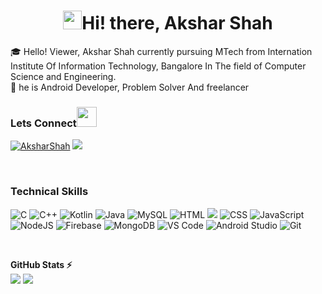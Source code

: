 <h1 align="center"> <img src="https://raw.githubusercontent.com/MartinHeinz/MartinHeinz/master/wave.gif" width="30px">Hi! there, Akshar Shah</h1>

🎓 Hello! Viewer, Akshar Shah currently pursuing MTech from Internation Institute Of Information Technology, Bangalore In The field of Computer Science and Engineering.<br>
🌱 he is Android Developer, Problem Solver And freelancer<br>

<h3 >Lets Connect<img src="https://raw.githubusercontent.com/ShahriarShafin/ShahriarShafin/main/Assets/handshake.gif" height="32px" style="margin-bottom: -5px;"  > </h3>  
<p >
<a href="https://www.linkedin.com/in/akshar-shah/" target="_blank"><img src="https://img.shields.io/badge/linkedin-blue?logo=linkedin&logoColor=white&style=for-the-badge" alt="AksharShah" /></a>
<!-- <a href="https://codeforces.com/profile/mrunmayi" target="blank"><img src="https://img.shields.io/badge/codeforces-red?logo=codeforces&logoColor=white&style=for-the-badge" alt="mrunmayii"/></a>
<a href="https://www.codechef.com/users/mrunmayii" target="blank"><img src="https://img.shields.io/badge/codechef-967444?logo=codechef&logoColor=white&style=for-the-badge" alt="mrunmayii"/></a> -->
<a href="mailto:akdev6298@gmail.com" target="_blank">
<img src="https://img.shields.io/badge/Gmail-D14836?style=for-the-badge&logo=gmail&logoColor=white" />
</a>    
</p>
<br>

<h3 >Technical Skills</h3>
<p >
<img alt="C" src="https://img.shields.io/badge/c-%2300599C.svg?style=for-the-badge&logo=c&logoColor=white"/>
<img alt="C++" src="https://img.shields.io/badge/C++-4B68B8?logo=cplusplus&logoColor=white&style=for-the-badge"/>
 <img alt="Kotlin" src="https://img.shields.io/badge/Kotlin-CCA8E0?logo=kotlin&logoColor=white&style=for-the-badge"/>
 <img alt="Java" src="https://img.shields.io/badge/java-%23ED8B00.svg?&style=for-the-badge&logo=java&logoColor=white"/>
  <img alt="MySQL" src="https://img.shields.io/badge/mysql-%2300f.svg?style=for-the-badge&logo=mysql&logoColor=white" />
 <img alt="HTML" src="https://img.shields.io/badge/html5-%23E34F26.svg?&style=for-the-badge&logo=html5&logoColor=white" />
 <img alt"XML" src="https://img.shields.io/badge/XML-F96815?logo=XML&logoColor=white&style=for-the-badge" />
<img alt="CSS" src="https://img.shields.io/badge/css3-%231572B6.svg?&style=for-the-badge&logo=css3&logoColor=white" />
 <img alt="JavaScript" src="https://img.shields.io/badge/javascript-%23323330.svg?style=for-the-badge&logo=javascript&logoColor=%23F7DF1E"/>
  <img alt="NodeJS" src="https://img.shields.io/badge/node.js-6DA55F?style=for-the-badge&logo=node.js&logoColor=white" />
 <img alt="Firebase" src="https://img.shields.io/badge/Firebase-ffdd00?style=for-the-badge&logo=firebase&logoColor=orange" />
  <img alt="MongoDB" src="https://img.shields.io/badge/mongodb-6DA55F?style=for-the-badge&logo=mongodb&logoColor=white" />
<img alt="VS Code" src="https://img.shields.io/badge/Visual_Studio_Code-0088D4?style=for-the-badge&logo=visual%20studio%20code&logoColor=white" />
<img alt="Android Studio" src="https://img.shields.io/badge/Android_Studio-white?style=for-the-badge&logo=androidstudio&logoColor=0077b6" />
<img alt="Git" src="https://img.shields.io/badge/github-%23121011.svg?style=for-the-badge&logo=github&logoColor=white" />
</p>

<br>

<strong>GitHub Stats ⚡</strong>
<br>
<img align="centre" src="https://github-readme-stats.vercel.app/api/?username=Shahakshar&hide_border=True&show_icons=True&layout=compact&theme=dark" />
<img align="centre" src="https://github-readme-streak-stats.herokuapp.com/?user=Shahakshar&theme=light&hide_border=true"/>
